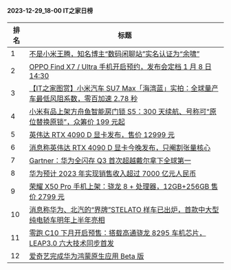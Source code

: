 #### 2023-12-29_18-00  IT之家日榜

| 排名 | 标题|
| --- | ---|
| 1 | [不是小米王腾，知名博主“数码闲聊站”实名认证为“余啸”](https://www.ithome.com/0/742/343.htm) |
| 2 | [OPPO Find X7 / Ultra 手机开启预约，发布会定档 1 月 8 日 14:30](https://www.ithome.com/0/742/269.htm) |
| 3 | [【IT之家图赏】小米汽车 SU7 Max「海湾蓝」实拍：全球量产车最低风阻系数，零百加速 2.78 秒](https://www.ithome.com/0/742/256.htm) |
| 4 | [小米有品上架方舟鱼智能房门锁 S5：300 天续航、号称可“原位替换原锁”，众筹价 199 元起](https://www.ithome.com/0/742/259.htm) |
| 5 | [英伟达 RTX 4090 D 显卡发布，售价 12999 元](https://www.ithome.com/0/742/253.htm) |
| 6 | [消息称英伟达 RTX 4090 D 显卡今晚发布，只阉割张量核心](https://www.ithome.com/0/742/214.htm) |
| 7 | [Gartner：华为全闪存 Q3 首次超越戴尔拿下全球第一](https://www.ithome.com/0/742/239.htm) |
| 8 | [华为预计 2023 年实现销售收入超过 7000 亿元人民币](https://www.ithome.com/0/742/306.htm) |
| 9 | [荣耀 X50 Pro 手机上架：骁龙 8 + 处理器，12GB+256GB 售价 2799 元](https://www.ithome.com/0/742/337.htm) |
| 10 | [消息称华为、北汽的“界牌”STELATO 样车已出炉，首款中大型纯电轿车明年上半年亮相](https://www.ithome.com/0/742/330.htm) |
| 11 | [零跑 C10 下月开启预售：搭载高通骁龙 8295 车机芯片，LEAP3.0 六大技术同步首发](https://www.ithome.com/0/742/261.htm) |
| 12 | [爱奇艺完成华为鸿蒙原生应用 Beta 版](https://www.ithome.com/0/742/305.htm) |
